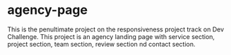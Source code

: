 # agency-page
This is the penultimate project on the responsiveness project track on Dev Challenge. This project is an agency landing page with service section, project section, team section, review section nd contact section.
